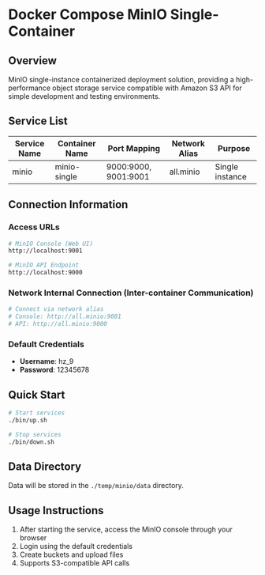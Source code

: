 # Docker Compose MinIO Single-Container

## Overview

MinIO single-instance containerized deployment solution, providing a high-performance object storage service compatible with Amazon S3 API for simple development and testing environments.

## Service List

| Service Name | Container Name | Port Mapping | Network Alias | Purpose |
|--------------|----------------|--------------|---------------|---------|
| minio | minio-single | 9000:9000, 9001:9001 | all.minio | Single instance |

## Connection Information

### Access URLs

```bash
# MinIO Console (Web UI)
http://localhost:9001

# MinIO API Endpoint
http://localhost:9000
```

### Network Internal Connection (Inter-container Communication)

```bash
# Connect via network alias
# Console: http://all.minio:9001
# API: http://all.minio:9000
```

### Default Credentials

- **Username**: hz_9
- **Password**: 12345678

## Quick Start

```bash
# Start services
./bin/up.sh

# Stop services
./bin/down.sh
```

## Data Directory

Data will be stored in the `./temp/minio/data` directory.

## Usage Instructions

1. After starting the service, access the MinIO console through your browser
2. Login using the default credentials
3. Create buckets and upload files
4. Supports S3-compatible API calls
